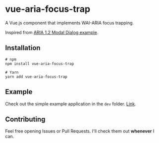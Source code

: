# vue-aria-focus-trap

A Vue.js component that implements WAI-ARIA focus trapping.

Inspired from [ARIA 1.2 Modal Dialog example](https://www.w3.org/TR/wai-aria-practices-1.2/examples/dialog-modal/dialog.html).

## Installation

```
# npm
npm install vue-aria-focus-trap

# Yarn
yarn add vue-aria-focus-trap
```

## Example

Check out the simple example application in the `dev` folder. [Link](./dev/App.vue).

## Contributing

Feel free opening Issues or Pull Requests. I'll check them out **whenever** I can.
